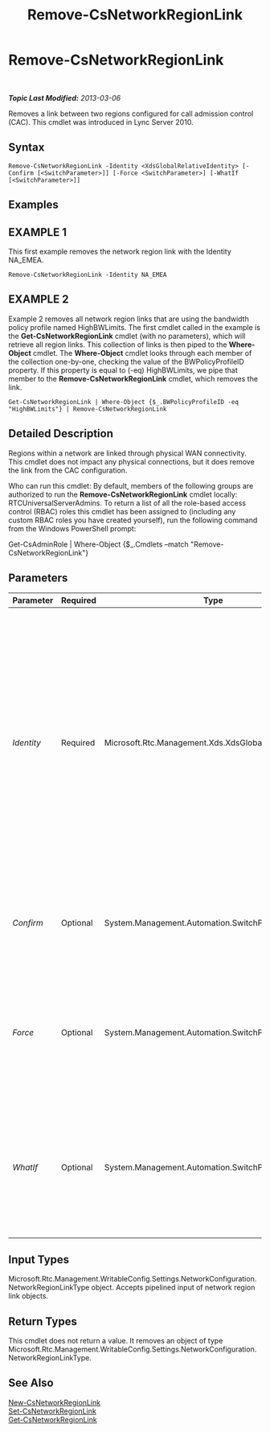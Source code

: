 ﻿---
title: Remove-CsNetworkRegionLink
TOCTitle: Remove-CsNetworkRegionLink
ms:assetid: f26cde90-e789-44a7-a304-695c85e64403
ms:mtpsurl: https://technet.microsoft.com/en-us/library/Gg413012(v=OCS.15)
ms:contentKeyID: 48185816
ms.date: 07/23/2014
mtps_version: v=OCS.15
---

<div data-xmlns="http://www.w3.org/1999/xhtml">

<div class="topic" data-xmlns="http://www.w3.org/1999/xhtml" data-msxsl="urn:schemas-microsoft-com:xslt" data-cs="http://msdn.microsoft.com/en-us/">

<div data-asp="http://msdn2.microsoft.com/asp">

# Remove-CsNetworkRegionLink

</div>

<div id="mainSection">

<div id="mainBody">

<span> </span>

_**Topic Last Modified:** 2013-03-06_

Removes a link between two regions configured for call admission control (CAC). This cmdlet was introduced in Lync Server 2010.

<div>

## Syntax

    Remove-CsNetworkRegionLink -Identity <XdsGlobalRelativeIdentity> [-Confirm [<SwitchParameter>]] [-Force <SwitchParameter>] [-WhatIf [<SwitchParameter>]]

</div>

<div>

## Examples

<div>

## EXAMPLE 1

This first example removes the network region link with the Identity NA\_EMEA.

    Remove-CsNetworkRegionLink -Identity NA_EMEA

</div>

<div>

## EXAMPLE 2

Example 2 removes all network region links that are using the bandwidth policy profile named HighBWLimits. The first cmdlet called in the example is the **Get-CsNetworkRegionLink** cmdlet (with no parameters), which will retrieve all region links. This collection of links is then piped to the **Where-Object** cmdlet. The **Where-Object** cmdlet looks through each member of the collection one-by-one, checking the value of the BWPolicyProfileID property. If this property is equal to (-eq) HighBWLimits, we pipe that member to the **Remove-CsNetworkRegionLink** cmdlet, which removes the link.

    Get-CsNetworkRegionLink | Where-Object {$_.BWPolicyProfileID -eq "HighBWLimits"} | Remove-CsNetworkRegionLink

</div>

</div>

<div>

## Detailed Description

Regions within a network are linked through physical WAN connectivity. This cmdlet does not impact any physical connections, but it does remove the link from the CAC configuration.

Who can run this cmdlet: By default, members of the following groups are authorized to run the **Remove-CsNetworkRegionLink** cmdlet locally: RTCUniversalServerAdmins. To return a list of all the role-based access control (RBAC) roles this cmdlet has been assigned to (including any custom RBAC roles you have created yourself), run the following command from the Windows PowerShell prompt:

Get-CsAdminRole | Where-Object {$\_.Cmdlets –match "Remove-CsNetworkRegionLink"}

</div>

<div>

## Parameters


<table>
<colgroup>
<col style="width: 25%" />
<col style="width: 25%" />
<col style="width: 25%" />
<col style="width: 25%" />
</colgroup>
<thead>
<tr class="header">
<th>Parameter</th>
<th>Required</th>
<th>Type</th>
<th>Description</th>
</tr>
</thead>
<tbody>
<tr class="odd">
<td><p><em>Identity</em></p></td>
<td><p>Required</p></td>
<td><p>Microsoft.Rtc.Management.Xds.XdsGlobalRelativeIdentity</p></td>
<td><p>The unique identifier of the network region link you want to remove. Network region links are created only at the global scope, so this identifier does not need to specify a scope. Instead, it contains a string that is a unique name that identifies that link.</p></td>
</tr>
<tr class="even">
<td><p><em>Confirm</em></p></td>
<td><p>Optional</p></td>
<td><p>System.Management.Automation.SwitchParameter</p></td>
<td><p>Prompts you for confirmation before executing the command.</p></td>
</tr>
<tr class="odd">
<td><p><em>Force</em></p></td>
<td><p>Optional</p></td>
<td><p>System.Management.Automation.SwitchParameter</p></td>
<td><p>Suppresses any confirmation prompts that would otherwise be displayed before making changes.</p></td>
</tr>
<tr class="even">
<td><p><em>WhatIf</em></p></td>
<td><p>Optional</p></td>
<td><p>System.Management.Automation.SwitchParameter</p></td>
<td><p>Describes what would happen if you executed the command without actually executing the command.</p></td>
</tr>
</tbody>
</table>


</div>

<div>

## Input Types

Microsoft.Rtc.Management.WritableConfig.Settings.NetworkConfiguration.NetworkRegionLinkType object. Accepts pipelined input of network region link objects.

</div>

<div>

## Return Types

This cmdlet does not return a value. It removes an object of type Microsoft.Rtc.Management.WritableConfig.Settings.NetworkConfiguration.NetworkRegionLinkType.

</div>

<div>

## See Also


[New-CsNetworkRegionLink](new-csnetworkregionlink.md)  
[Set-CsNetworkRegionLink](set-csnetworkregionlink.md)  
[Get-CsNetworkRegionLink](get-csnetworkregionlink.md)  
  

</div>

</div>

<span> </span>

</div>

</div>

</div>

